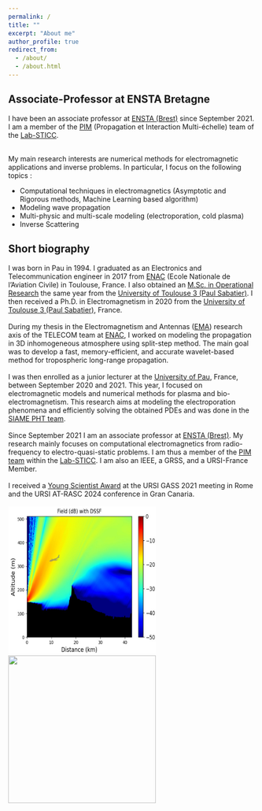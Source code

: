 ```yaml
---
permalink: /
title: ""
excerpt: "About me"
author_profile: true
redirect_from: 
  - /about/
  - /about.html
---
```

<div style="text-align:left;">
<h2><B>Associate-Professor at ENSTA Bretagne</B></h2>

I have been an associate professor at <a href="https://www.ensta-bretagne.fr/fr">ENSTA (Brest)</a> since September 2021. I am a member of the <a href="https://labsticc.fr/fr/equipes/pim">PIM</a> (Propagation et Interaction Multi-échelle) team of the <a href="https://labsticc.fr/fr">Lab-STICC</a>.

<br>My main research interests are numerical methods for electromagnetic applications and inverse problems. In particular, I focus on the following topics :
<ul>
  <li>Computational techniques in electromagnetics (Asymptotic and Rigorous methods, Machine Learning based algorithm)</li>
  <li>Modeling wave propagation</li>
  <li>Multi-physic and multi-scale modeling (electroporation, cold plasma)</li>
  <li>Inverse Scattering</li>
</ul>

<h2><B>Short biography</B></h2>
I was born in Pau in 1994. I graduated as an Electronics and Telecommunication engineer in 2017 from <a href="https://www.enac.fr/fr">ENAC</a> (Ecole Nationale de l’Aviation Civile) in Toulouse, France. I also obtained an <a href="https://m2rit-ro.recherche.enac.fr/">M.Sc. in Operational Research</a> the same year from the <a href="https://www.univ-tlse3.fr/">University of Toulouse 3 (Paul Sabatier)</a>. I then received a Ph.D. in Electromagnetism in 2020 from the <a href="https://www.univ-tlse3.fr/">University of Toulouse 3 (Paul Sabatier)</a>, France.
<br>
<br>During my thesis in the Electromagnetism and Antennas (<a href="https://ema.recherche.enac.fr/">EMA</a>) research axis of the TELECOM team at <a href="https://www.enac.fr/fr">ENAC</a>, I worked on modeling the propagation in 3D inhomogeneous atmosphere using split-step method. The main goal was to develop a fast, memory-efficient, and accurate wavelet-based method for tropospheric long-range propagation.
<br>
<br>I was then enrolled as a junior lecturer at the <a href="https://www.univ-pau.fr/fr/index.html">University of Pau</a>, France, between September 2020 and 2021. This year, I focused on electromagnetic models and numerical methods for plasma and bio-electromagnetism. This research aims at modeling the electroporation phenomena and efficiently solving the obtained PDEs and was done in the <a href="https://siame.univ-pau.fr/fr/organisation/equipes/equipe-procedes-haute-tension.html">SIAME PHT team</a>.
<br>
<br>Since September 2021 I am an associate professor at <a href="https://www.ensta-bretagne.fr/fr">ENSTA (Brest)</a>. My research mainly focuses on computational electromagnetics from radio-frequency to electro-quasi-static problems. I am thus a member of the <a href="https://labsticc.fr/fr/equipes/pim">PIM team</a> within the <a href="https://labsticc.fr/fr">Lab-STICC</a>. I am also an IEEE, a GRSS, and a URSI-France Member.
<br>
<br>I received a <a href="https://ursi.org/young_scientists.php">Young Scientist Award</a> at the URSI GASS 2021 meeting in Rome and the URSI AT-RASC 2024 conference in Gran Canaria.
<br>
<br>
<img src="one_way_Toulouse.png" alt="Propagation from Toulouse to Montauban computed with SSW." width="300" height="300"> <img src="shaperetrievz.gif" width="300" height="300">
</div>
